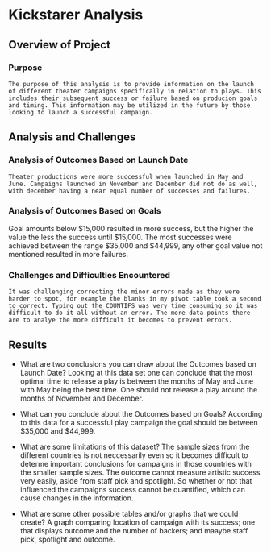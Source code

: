 # Kickstarer Analysis

## Overview of Project

### Purpose 
    The purpose of this analysis is to provide information on the launch of different theater campaigns specifically in relation to plays. This includes their subsequent success or failure based on producion goals and timing. This information may be utilized in the future by those looking to launch a successful campaign.

## Analysis and Challenges

### Analysis of Outcomes Based on Launch Date
    Theater productions were more successful when launched in May and June. Campaigns launched in November and December did not do as well, with december having a near equal number of successes and failures.
    
### Analysis of Outcomes Based on Goals
   Goal amounts below $15,000 resulted in more success, but the higher the value the less the success until $15,000. The most successes were achieved between the range $35,000 and $44,999, any other goal value not mentioned resulted in more failures.

### Challenges and Difficulties Encountered 
    It was challenging correcting the minor errors made as they were harder to spot, for example the blanks in my pivot table took a second to correct. Typing out the COUNTIFS was very time consuming so it was difficult to do it all without an error. The more data points there are to analye the more difficult it becomes to prevent errors.

## Results

- What are two conclusions you can draw about the Outcomes based on Launch Date? 
    Looking at this data set one can conclude that the most optimal time to release a play is between the months of May and June with May being the best time. One should not release a play around the months of November and December.

- What can you conclude about the Outcomes based on Goals? 
    According to this data for a successful play campaign the goal should be between $35,000 and $44,999.
    
    

- What are some limitations of this dataset? 
    The sample sizes from the different countries is not neccessarily even so it becomes difficult to determe important conclusions for campaigns in those countries with the smaller sample sizes. The outcome cannot measure artistic success very easily, aside from staff pick and spotlight. So whether or not that influenced the campaigns success cannot be quantified, which can cause changes in the information.

- What are some other possible tables and/or graphs that we could create? A graph comparing location of campaign with its success; one that displays outcome and the number of backers; and maaybe staff pick, spotlight and outcome.
